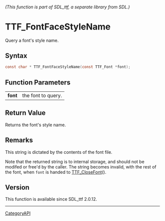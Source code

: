 ###### (This function is part of SDL_ttf, a separate library from SDL.)
# TTF_FontFaceStyleName

Query a font's style name.

## Syntax

```c
const char * TTF_FontFaceStyleName(const TTF_Font *font);

```

## Function Parameters

|              |                    |
| ------------ | ------------------ |
| **font**     | the font to query. |

## Return Value

Returns the font's style name.

## Remarks

This string is dictated by the contents of the font file.

Note that the returned string is to internal storage, and should not be
modifed or free'd by the caller. The string becomes invalid, with the rest
of the font, when `font` is handed to [TTF_CloseFont](TTF_CloseFont)().

## Version

This function is available since SDL_ttf 2.0.12.

----
[CategoryAPI](CategoryAPI)

